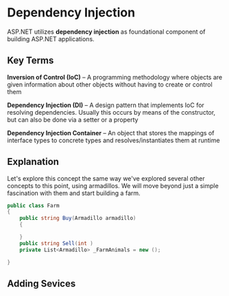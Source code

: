 # Dependency Injection
ASP.NET utilizes **dependency injection** as foundational component of building ASP.NET applications.

## Key Terms
**Inversion of Control (IoC)** – A programming methodology where objects are given information about other objects without having to create or control them

**Dependency Injection (DI)** – A design pattern that implements IoC for resolving dependencies.  Usually this occurs by means of the constructor, but can also be done via a setter or a property

**Dependency Injection Container** – An object that stores the mappings of interface types to concrete types and resolves/instantiates them at runtime

## Explanation
Let's explore this concept the same way we've explored several other concepts to this point, using armadillos.  We will move beyond just a simple fascination with them and start building a farm.
```csharp
public class Farm
{
    public string Buy(Armadillo armadillo)
    {

    }
    public string Sell(int )
    private List<Armadillo> _FarmAnimals = new ();

}
```
## Adding Sevices
